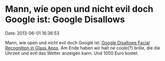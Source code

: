 Mann, wie open und nicht evil doch Google ist: Google Disallows
===============================================================

Date: 2013-06-01 16:36:53

Mann, wie open und nicht evil doch Google ist: [Google Disallows Facial
Recognition in Glass
Apps](http://allthingsd.com/20130531/google-disallows-facial-recognition-in-glass-apps/).
Am Ende haben wir halt ne coole(?) brille, die die Uhrzeit und evtl das
Wetter anzeigen kann. Und 1000 Euro kostet.

